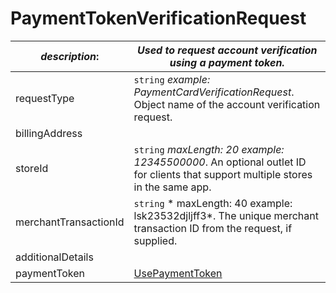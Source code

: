 
# PaymentTokenVerificationRequest

| *description*:   | *Used to request account verification using a payment token.*|
|----|----|
| requestType |    ``` string ```  *example: PaymentCardVerificationRequest*. Object name of the account verification request.|
| billingAddress |    |  
| storeId |    ``` string ```  *maxLength: 20  example: 12345500000*. An optional outlet ID for clients that support multiple stores in the same app.|
| merchantTransactionId |    ``` string ```   * maxLength: 40 example: lsk23532djljff3*. The unique merchant transaction ID from the request, if supplied.|
| additionalDetails |    |
| paymentToken | [UsePaymentToken](?path=docs/schemas-md/UsePaymentToken.md)|   

    
   



